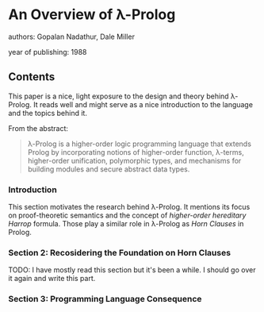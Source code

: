 # An Overview of λ-Prolog

authors: Gopalan Nadathur, Dale Miller

year of publishing: 1988


## Contents
This paper is a nice, light exposure to the design and theory behind λ-Prolog.
It reads well and might serve as a nice introduction to the language and the topics behind it.

From the abstract:
> λ-Prolog is a higher-order logic programming language that extends Prolog by incorporating notions of higher-order function, λ-terms, higher-order unification, polymorphic types, and mechanisms for building modules and secure abstract data types.


### Introduction
This section motivates the research behind λ-Prolog.
It mentions its focus on proof-theoretic semantics and the concept of *higher-order hereditary Harrop* formula. Those play a similar role in λ-Prolog as *Horn Clauses* in Prolog.


### Section 2: Recosidering the Foundation on Horn Clauses

TODO: I have mostly read this section but it's been a while.
I should go over it again and write this part.


### Section 3: Programming Language Consequence


